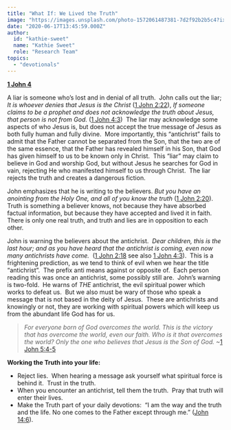 ```yaml
---
title: "What If: We Lived the Truth"
image: "https://images.unsplash.com/photo-1572061487381-7d2f92b2b5c4?ixlib=rb-1.2.1&q=85&fm=jpg&crop=entropy&cs=srgb&ixid=eyJhcHBfaWQiOjk2NjF9"
date: "2020-06-17T13:45:59.000Z"
author:
  id: "kathie-sweet"
  name: "Kathie Sweet"
  role: "Research Team"
topics:
  - "devotionals"
---
```

**[1 John 4][1jhn4]**

A liar is someone who’s lost and in denial of all truth.  John calls out the liar; _It is whoever denies that Jesus is the Christ_ ([1 John 2:22][1jhn222]), _If someone claims to be a prophet and does not acknowledge the truth about Jesus, that person is not from God._ ([1 John 4:3][1jhn43])  The liar may acknowledge some aspects of who Jesus is, but does not accept the true message of Jesus as both fully human and fully divine.  More importantly, this “antichrist” fails to admit that the Father cannot be separated from the Son, that the two are of the same essence, that the Father has revealed himself in his Son, that God has given himself to us to be known only in Christ.  This “liar” may claim to believe in God and worship God, but without Jesus he searches for God in vain, rejecting He who manifested himself to us through Christ.  The liar rejects the truth and creates a dangerous fiction. 

John emphasizes that he is writing to the believers. _But you have an anointing from the Holy One, and all of you know the truth_ ([1 John 2:20][1jhn220]).  Truth is something a believer knows, not because they have absorbed factual information, but because they have accepted and lived it in faith.  There is only one real truth, and truth and lies are in opposition to each other. 

John is warning the believers about the antichrist.  _Dear children, this is the last hour; and as you have heard that the antichrist is coming, even now many antichrists have come._  ([1 John 2:18][1jhn218] see also [1 John 4:3][1jhn43]).  This is a frightening prediction, as we tend to think of evil when we hear the title “antichrist”.  The prefix anti means against or opposite of.  Each person reading this was once an antichrist, some possibly still are.  John’s warning is two-fold.  He warns of _THE_ antichrist, the evil spiritual power which works to defeat us.  But we also must be wary of those who speak a message that is not based in the deity of Jesus.  These are antichrists and knowingly or not, they are working with spiritual powers which will keep us from the abundant life God has for us.  

> _For everyone born of God overcomes the world. This is the victory that has overcome the world, even our faith. Who is it that overcomes the world? Only the one who believes that Jesus is the Son of God._ ~[1 John 5:4-5][1jn54]

**Working the Truth into your life:**
* Reject lies.  When hearing a message ask yourself what spiritual force is behind it.  Trust in the truth. 
* When you encounter an antichrist, tell them the truth.  Pray that truth will enter their lives. 
* Make the Truth part of your daily devotions:  “I am the way and the truth and the life. No one comes to the Father except through me.” ([John 14:6][jhn146]).

[1jhn4]: https://biblehub.com/niv/1_john/4.htm
[1jhn218]: https://biblehub.com/1_john/2-18.htm
[1jhn220]: https://biblehub.com/1_john/2-20.htm
[1jhn222]: https://biblehub.com/1_john/2-22.htm
[1jhn43]: https://biblehub.com/1_john/4-3.htm
[1jn54]: https://www.bible.com/111/1jn.5.4.niv
[jhn146]: https://biblehub.com/john/14-6.htm